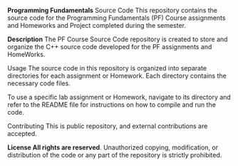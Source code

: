 **Programming Fundamentals** Source Code This repository contains the source code for the Programming Fundamentals (PF) Course assignments and Homeworks and Project completed during the semester.

**Description** The PF Course Source Code repository is created to store and organize the C++ source code developed for the PF assignments and HomeWorks.

Usage The source code in this repository is organized into separate  directories  for each assignment or Homework. Each directory contains the necessary code files.

To use a specific lab assignment or Homework, navigate to its directory and refer to the README file for instructions on how to compile and run the code.

Contributing This is  public repository, and external contributions are accepted.

**License All rights are reserved**. Unauthorized copying, modification, or distribution of the code or any part of the repository is strictly prohibited.
